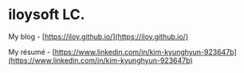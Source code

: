 # iloysoft LC.

My blog - [https://iloy.github.io/](https://iloy.github.io/)

My résumé - [https://www.linkedin.com/in/kim-kyunghyun-923647b](https://www.linkedin.com/in/kim-kyunghyun-923647b)

